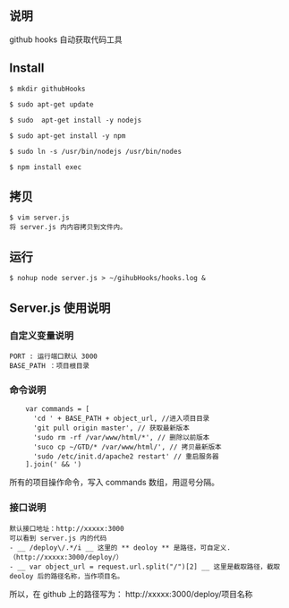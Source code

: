 ## 说明
github hooks 自动获取代码工具

## Install
```
$ mkdir githubHooks

$ sudo apt-get update

$ sudo  apt-get install -y nodejs

$ sudo apt-get install -y npm

$ sudo ln -s /usr/bin/nodejs /usr/bin/nodes

$ npm install exec 

```
## 拷贝

```
$ vim server.js
将 server.js 内内容拷贝到文件内。
```

## 运行

```
$ nohup node server.js > ~/gihubHooks/hooks.log &
```
## Server.js 使用说明
### 自定义变量说明
```
PORT : 运行端口默认 3000
BASE_PATH ：项目根目录
```
### 命令说明
```
    var commands = [
      'cd ' + BASE_PATH + object_url, //进入项目目录
      'git pull origin master', // 获取最新版本
      'sudo rm -rf /var/www/html/*', // 删除以前版本
      'suco cp ~/GTD/* /var/www/html/', // 拷贝最新版本
      'sudo /etc/init.d/apache2 restart' // 重启服务器
    ].join(' && ')
```
所有的项目操作命令，写入 commands 数组，用逗号分隔。

### 接口说明
```
默认接口地址：http://xxxxx:3000
可以看到 server.js 内的代码  
- __ /deploy\/.*/i __ 这里的 ** deoloy ** 是路径，可自定义.（http://xxxxx:3000/deploy/）
- __ var object_url = request.url.split("/")[2] __ 这里是截取路径，截取 deoloy 后的路径名称，当作项目名。
```
所以，在 github 上的路径写为： http://xxxxx:3000/deploy/项目名称

